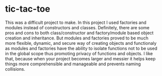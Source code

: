 # tic-tac-toe
This was a difficult project to make.
In this project I used factories and modules instead of constructors and classes. 
Definitely, there are some pros and cons to both class/constructor and factory/module based object creation and inheritance.
But modules and factories proved to be much more flexible, dynamic, and secure way of creating objects and 
functionaly as modules and factories have the ability to isolate functions not to be used in the global scope
thus promoting privacy of functions and objects. I like that, because when your project becomes larger and messier it helps keep 
things more comprehensible and manageable and prevents naming collisions.

